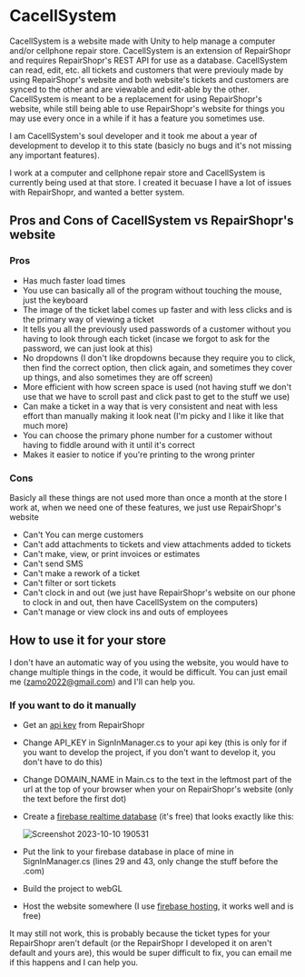 # CacellSystem
CacellSystem is a website made with Unity to help manage a computer and/or cellphone repair store. CacellSystem is an extension of RepairShopr and requires RepairShopr's REST API for use as a database. CacellSystem can read, edit, etc. all tickets and customers that were previouly made by using RepairShopr's website and both website's tickets and customers are synced to the other and are viewable and edit-able by the other. CacellSystem is meant to be a replacement for using RepairShopr's website, while still being able to use RepairShopr's website for things you may use every once in a while if it has a feature you sometimes use.

I am CacellSystem's soul developer and it took me about a year of development to develop it to this state (basicly no bugs and it's not missing any important features).

I work at a computer and cellphone repair store and CacellSystem is currently being used at that store. I created it becuase I have a lot of issues with RepairShopr, and wanted a better system.

## Pros and Cons of CacellSystem vs RepairShopr's website
### Pros
* Has much faster load times
* You use can basically all of the program without touching the mouse, just the keyboard
* The image of the ticket label comes up faster and with less clicks and is the primary way of viewing a ticket
* It tells you all the previously used passwords of a customer without you having to look through each ticket (incase we forgot to ask for the password, we can just look at this)
* No dropdowns (I don't like dropdowns because they require you to click, then find the correct option, then click again, and sometimes they cover up things, and also sometimes they are off screen)
* More efficient with how screen space is used (not having stuff we don't use that we have to scroll past and click past to get to the stuff we use)
* Can make a ticket in a way that is very consistent and neat with less effort than manually making it look neat (I'm picky and I like it like that much more)
* You can choose the primary phone number for a customer without having to fiddle around with it until it's correct
* Makes it easier to notice if you're printing to the wrong printer

### Cons
Basicly all these things are not used more than once a month at the store I work at, when we need one of these features, we just use RepairShopr's website
* Can't You can merge customers
* Can't add attachments to tickets and view attachments added to tickets
* Can't make, view, or print invoices or estimates
* Can't send SMS
* Can't make a rework of a ticket
* Can't filter or sort tickets
* Can't clock in and out (we just have RepairShopr's website on our phone to clock in and out, then have CacellSystem on the computers)
* Can't manage or view clock ins and outs of employees

## How to use it for your store
I don't have an automatic way of you using the website, you would have to change multiple things in the code, it would be difficult. You can just email me (zamo2022@gmail.com) and I'll can help you.

### If you want to do it manually
* Get an [api key](https://feedback.repairshopr.com/knowledgebase/articles/376312-repairshopr-rest-api-build-custom-extensions-app) from RepairShopr
* Change API_KEY in SignInManager.cs to your api key (this is only for if you want to develop the project, if you don't want to develop it, you don't have to do this)
* Change DOMAIN_NAME in Main.cs to the text in the leftmost part of the url at the top of your browser when your on RepairShopr's website (only the text before the first dot)
* Create a [firebase realtime database](https://console.firebase.google.com/) (it's free) that looks exactly like this:

  ![Screenshot 2023-10-10 190531](https://github.com/zane222/CacellSystem/assets/51272566/1c465bf3-34c4-4e33-b573-be3aeb91ad33)
* Put the link to your firebase database in place of mine in SignInManager.cs (lines 29 and 43, only change the stuff before the .com)
* Build the project to webGL
* Host the website somewhere (I use [firebase hosting](https://firebase.google.com/docs/cli), it works well and is free)

It may still not work, this is probably because the ticket types for your RepairShopr aren't default (or the RepairShopr I developed it on aren't default and yours are), this would be super difficult to fix, you can email me if this happens and I can help you.
